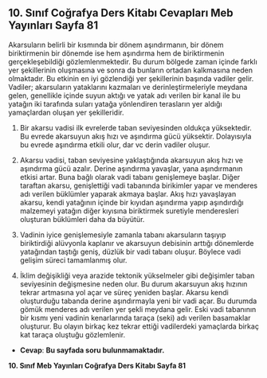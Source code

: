 ## 10. Sınıf Coğrafya Ders Kitabı Cevapları Meb Yayınları Sayfa 81

Akarsuların belirli bir kısmında bir dönem aşındırmanın, bir dönem biriktirmenin bir dönemde ise hem aşındırma hem de biriktirmenin gerçekleşebildiği gözlemlenmektedir. Bu durum bölgede zaman içinde farklı yer şekillerinin oluşmasına ve sonra da bunların ortadan kalkmasına neden olmaktadır. Bu etkinin en iyi gözlendiği yer şekillerinin başında vadiler gelir. Vadiler; akarsuların yataklarını kazmaları ve derinleştirmeleriyle meydana gelen, genellikle içinde suyun aktığı ve yatak adı verilen bir kanal ile bu yatağın iki tarafında suları yatağa yönlendiren terasların yer aldığı yamaçlardan oluşan yer şekilleridir.

1. Bir akarsu vadisi ilk evrelerde taban seviyesinden oldukça yüksektedir. Bu evrede akarsuyun akış hızı ve aşındırma gücü yüksektir. Dolayısıyla bu evrede aşındırma etkili olur, dar vc derin vadiler oluşur.

2. Akarsu vadisi, taban seviyesine yaklaştığında akarsuyun akış hızı ve aşındırma gücü azalır. Derine aşındırma yavaşlar, yana aşındırmanın etkisi artar. Buna bağlı olarak vadi tabanı genişlemeye başlar. Diğer taraftan akarsu, genişlettiği vadi tabanında birikimler yapar ve menderes adı verilen büklümler yaparak akmaya başlar. Akış hızı yavaşlayan akarsu, kendi yatağının içinde bir kıyıdan aşındırma yapıp aşındırdığı malzemeyi yatağın diğer kıyısına biriktirmek suretiyle menderesleri oluşturan büklümleri daha da büyütür.

3. Vadinin iyice genişlemesiyle zamanla tabanı akarsuların taşıyıp biriktirdiği alüvyonla kaplanır ve akarsuyun debisinin arttığı dönemlerde yatağından taştığı geniş, düzlük bir vadi tabanı oluşur. Böylece vadi gelişim süreci tamamlanmış olur.

4. İklim değişikliği veya arazide tektonik yükselmeler gibi değişimler taban seviyesinin değişmesine neden olur. Bu durum akarsuyun akış hızının tekrar artmasına yol açar ve süreç yeniden başlar. Akarsu kendi oluşturduğu tabanda derine aşındırmayla yeni bir vadi açar. Bu durumda gömük menderes adı verilen yer şekli meydana gelir. Eski vadi tabanının bir kısmı yeni vadinin kenarlarında taraça (seki) adı verilen basamaklar oluşturur. Bu olayın birkaç kez tekrar ettiği vadilerdeki yamaçlarda birkaç kat taraça oluştuğu gözlemlenir.

* **Cevap**: **Bu sayfada soru bulunmamaktadır.**

**10. Sınıf Meb Yayınları Coğrafya Ders Kitabı Sayfa 81**
